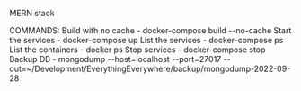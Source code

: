 MERN stack

COMMANDS:
    Build with no cache -
        docker-compose build --no-cache
    Start the services -
        docker-compose up
    List the services -
        docker-compose ps
    List the containers -
        docker ps
    Stop services -
        docker-compose stop
    Backup DB -
        mongodump --host=localhost --port=27017 --out=~/Development/EverythingEverywhere/backup/mongodump-2022-09-28